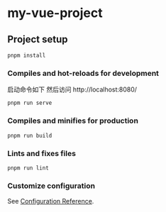 # my-vue-project

## Project setup
```
pnpm install
```

### Compiles and hot-reloads for development
启动命令如下
然后访问 http://localhost:8080/
```
pnpm run serve
```

### Compiles and minifies for production
```
pnpm run build
```

### Lints and fixes files
```
pnpm run lint
```

### Customize configuration
See [Configuration Reference](https://cli.vuejs.org/config/).
